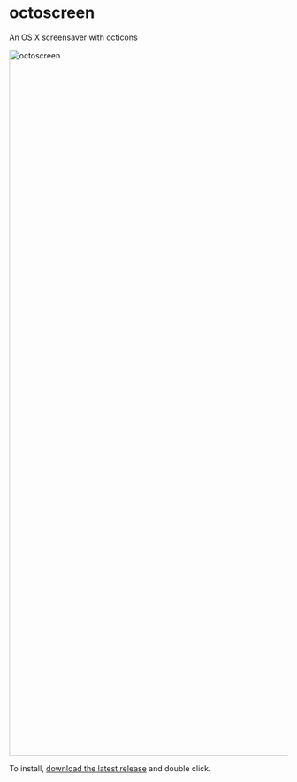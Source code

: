 # octoscreen

An OS X screensaver with octicons

<img width="1276" alt="octoscreen" src="https://cloud.githubusercontent.com/assets/1680/8358041/b1b14da2-1b23-11e5-8cee-7bd165b63fc7.png">

To install, [download the latest release](https://github.com/orderedlist/octoscreen/releases/download/1.0.0/Octoscreen.saver.zip) and double click.
